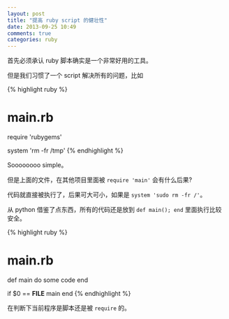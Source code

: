 ```yaml
---
layout: post
title: "提高 ruby script 的健壮性"
date: 2013-09-25 10:49
comments: true
categories: ruby
---
```


首先必须承认 ruby 脚本确实是一个非常好用的工具。

但是我们习惯了一个 script 解决所有的问题，比如

{% highlight ruby %}
# main.rb
require 'rubygems'

system 'rm -fr /tmp'
{% endhighlight %}

Soooooooo simple。

但是上面的文件，在其他项目里面被 `require 'main'` 会有什么后果?

代码就直接被执行了，后果可大可小，如果是 `system 'sudo rm -fr /'`。

从 python 借鉴了点东西，所有的代码还是放到 `def main(); end` 里面执行比较安全。

{% highlight ruby %}
# main.rb
def main
  do some code
end

if $0 == __FILE__
  main
end
{% endhighlight %}

在判断下当前程序是脚本还是被 `require` 的。







